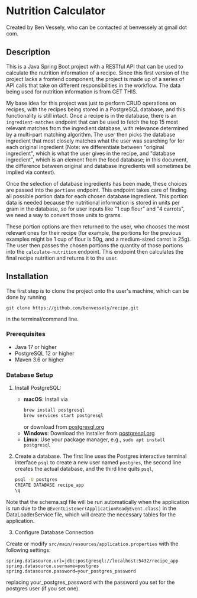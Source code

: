 # Nutrition Calculator
Created by Ben Vessely, who can be contacted at benvessely at gmail dot com. 

## Description 
This is a Java Spring Boot project with a RESTful API that can be used to calculate the nutrition information of a recipe. Since this first version of the project lacks a frontend component, the project is made up of a series of API calls that take on different responsibilities in the workflow. The data being used for nutrition information is from GET THIS. 

My base idea for this project was just to perform CRUD operations on recipes, with the recipes being stored in a PostgreSQL database, and this functionality is still intact. Once a recipe is in the database, there is an `ingredient-matches` endpoint that can be used to fetch the top 15 most relevant matches from the ingredient database, with relevance determined by a multi-part matching algorithm. The user then picks the database ingredient that most closely matches what the user was searching for for each original ingredient (Note: we differentiate between "original ingredient", which is what the user gives in the recipe, and "database ingredient", which is an element from the food database; in this document, the difference between original and database ingredients will sometimes be implied via context). 

Once the selection of database ingredients has been made, these choices are passed into the `portions` endpoint. This endpoint takes care of finding all possible portion data for each chosen database ingredient. This portion data is needed because the nutritional information is stored in units per gram in the database, so for user inputs like "1 cup flour" and "4 carrots", we need a way to convert those units to grams. 

These portion options are then returned to the user, who chooses the most relevant ones for their recipe (for example, the portions for the previous examples might be 1 cup of flour is 50g, and a medium-sized carrot is 25g). The user then passes the chosen portions the quantity of those portions into the `calculate-nutrition` endpoint. This endpoint then calculates the final recipe nutrition and returns it to the user.

## Installation

The first step is to clone the project onto the user's machine, which can be done by running 
```commandline
git clone https://github.com/benvessely/recipe.git
```
in the terminal/command line.

### Prerequisites
- Java 17 or higher
- PostgreSQL 12 or higher
- Maven 3.6 or higher

### Database Setup
1. Install PostgreSQL:
    - **macOS**: Install via
      ```bash 
      brew install postgresql
      brew services start postgresql
      ```
      or download from [postgresql.org](https://www.postgresql.org/download/macosx/)
    - **Windows**: Download the installer from [postgresql.org](https://www.postgresql.org/download/windows/) 
    - **Linux**: Use your package manager, e.g., `sudo apt install postgresql`

2. Create a database. The first line uses the Postgres interactive terminal interface `psql` to create a new user named `postgres`, the second line creates the actual database, and the third line quits `psql`, 
    ```bash
    psql -U postgres
    CREATE DATABASE recipe_app
    \q
    ```
Note that the schema.sql file will be run automatically when the application is run due to the `@EventListener(ApplicationReadyEvent.class)` in the DataLoaderService file, which will create the necessary tables for the application. 

3. Configure Database Connection

Create or modify `src/main/resources/application.properties` with the following settings:
```properties
spring.datasource.url=jdbc:postgresql://localhost:5432/recipe_app
spring.datasource.username=postgres
spring.datasource.password=your_postgres_password
```
replacing your_postgres_password with the password you set for the postgres user (if you set one). 




